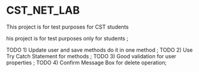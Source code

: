 # CST_NET_LAB
This project is for test purposes for CST students

his project is for test purposes only for students ;

TODO 1) Update user and save methods do it in one method ;
TODO 2) Use Try Catch Statement for methods ;
TODO 3) Good validation for user properties ;
TODO 4) Confirm Message Box for delete operation;
